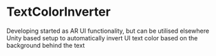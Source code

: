 # TextColorInverter
Developing started as AR UI functionality, but can be utilised elsewhere
Unity based setup to automatically invert UI text color based on the background behind the text
